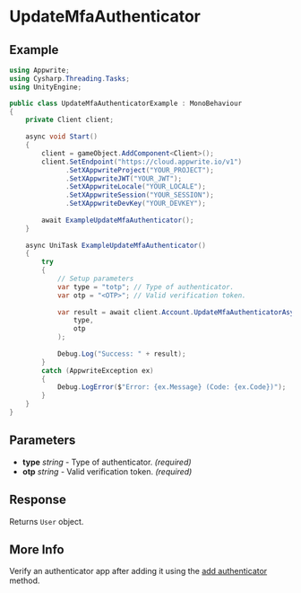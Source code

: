 # UpdateMfaAuthenticator

## Example

```csharp
using Appwrite;
using Cysharp.Threading.Tasks;
using UnityEngine;

public class UpdateMfaAuthenticatorExample : MonoBehaviour
{
    private Client client;
    
    async void Start()
    {
        client = gameObject.AddComponent<Client>();
        client.SetEndpoint("https://cloud.appwrite.io/v1")
              .SetXAppwriteProject("YOUR_PROJECT");
              .SetXAppwriteJWT("YOUR_JWT");
              .SetXAppwriteLocale("YOUR_LOCALE");
              .SetXAppwriteSession("YOUR_SESSION");
              .SetXAppwriteDevKey("YOUR_DEVKEY");
        
        await ExampleUpdateMfaAuthenticator();
    }
    
    async UniTask ExampleUpdateMfaAuthenticator()
    {
        try
        {
            // Setup parameters
            var type = "totp"; // Type of authenticator.
            var otp = "<OTP>"; // Valid verification token.
            
            var result = await client.Account.UpdateMfaAuthenticatorAsync(
                type,
                otp
            );
            
            Debug.Log("Success: " + result);
        }
        catch (AppwriteException ex)
        {
            Debug.LogError($"Error: {ex.Message} (Code: {ex.Code})");
        }
    }
}
```

## Parameters

- **type** *string* - Type of authenticator. *(required)*
- **otp** *string* - Valid verification token. *(required)*

## Response

Returns `User` object.
## More Info

Verify an authenticator app after adding it using the [add authenticator](/docs/references/cloud/client-web/account#createMfaAuthenticator) method.
